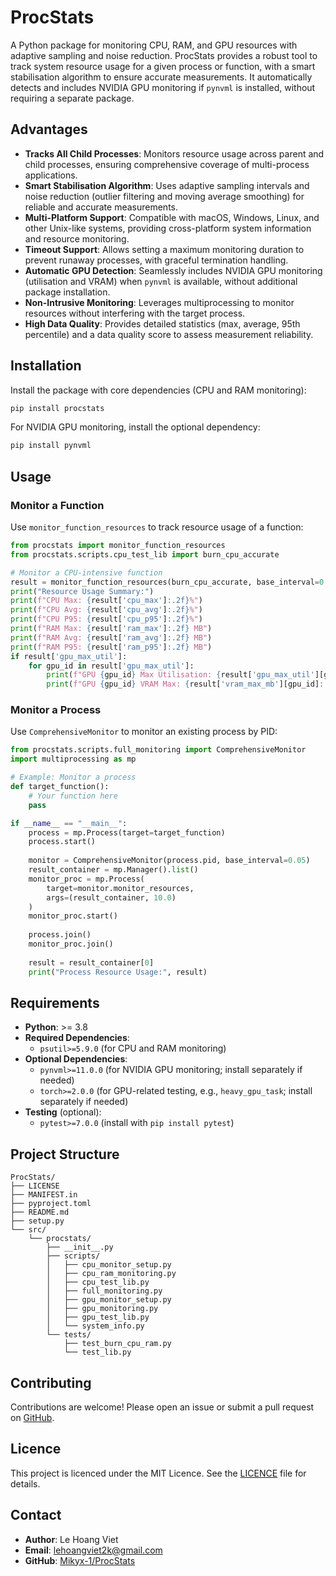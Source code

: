 # ProcStats

A Python package for monitoring CPU, RAM, and GPU resources with adaptive sampling and noise reduction. ProcStats provides a robust tool to track system resource usage for a given process or function, with a smart stabilisation algorithm to ensure accurate measurements. It automatically detects and includes NVIDIA GPU monitoring if `pynvml` is installed, without requiring a separate package.

## Advantages

- **Tracks All Child Processes**: Monitors resource usage across parent and child processes, ensuring comprehensive coverage of multi-process applications.
- **Smart Stabilisation Algorithm**: Uses adaptive sampling intervals and noise reduction (outlier filtering and moving average smoothing) for reliable and accurate measurements.
- **Multi-Platform Support**: Compatible with macOS, Windows, Linux, and other Unix-like systems, providing cross-platform system information and resource monitoring.
- **Timeout Support**: Allows setting a maximum monitoring duration to prevent runaway processes, with graceful termination handling.
- **Automatic GPU Detection**: Seamlessly includes NVIDIA GPU monitoring (utilisation and VRAM) when `pynvml` is available, without additional package installation.
- **Non-Intrusive Monitoring**: Leverages multiprocessing to monitor resources without interfering with the target process.
- **High Data Quality**: Provides detailed statistics (max, average, 95th percentile) and a data quality score to assess measurement reliability.

## Installation

Install the package with core dependencies (CPU and RAM monitoring):

```bash
pip install procstats
```

For NVIDIA GPU monitoring, install the optional dependency:

```bash
pip install pynvml
```

## Usage

### Monitor a Function
Use `monitor_function_resources` to track resource usage of a function:

```python
from procstats import monitor_function_resources
from procstats.scripts.cpu_test_lib import burn_cpu_accurate

# Monitor a CPU-intensive function
result = monitor_function_resources(burn_cpu_accurate, base_interval=0.05, timeout=10.0)
print("Resource Usage Summary:")
print(f"CPU Max: {result['cpu_max']:.2f}%")
print(f"CPU Avg: {result['cpu_avg']:.2f}%")
print(f"CPU P95: {result['cpu_p95']:.2f}%")
print(f"RAM Max: {result['ram_max']:.2f} MB")
print(f"RAM Avg: {result['ram_avg']:.2f} MB")
print(f"RAM P95: {result['ram_p95']:.2f} MB")
if result['gpu_max_util']:
    for gpu_id in result['gpu_max_util']:
        print(f"GPU {gpu_id} Max Utilisation: {result['gpu_max_util'][gpu_id]:.2f}%")
        print(f"GPU {gpu_id} VRAM Max: {result['vram_max_mb'][gpu_id]:.2f} MB")
```

### Monitor a Process
Use `ComprehensiveMonitor` to monitor an existing process by PID:

```python
from procstats.scripts.full_monitoring import ComprehensiveMonitor
import multiprocessing as mp

# Example: Monitor a process
def target_function():
    # Your function here
    pass

if __name__ == "__main__":
    process = mp.Process(target=target_function)
    process.start()
    
    monitor = ComprehensiveMonitor(process.pid, base_interval=0.05)
    result_container = mp.Manager().list()
    monitor_proc = mp.Process(
        target=monitor.monitor_resources,
        args=(result_container, 10.0)
    )
    monitor_proc.start()
    
    process.join()
    monitor_proc.join()
    
    result = result_container[0]
    print("Process Resource Usage:", result)
```

## Requirements

- **Python**: >= 3.8
- **Required Dependencies**:
  - `psutil>=5.9.0` (for CPU and RAM monitoring)
- **Optional Dependencies**:
  - `pynvml>=11.0.0` (for NVIDIA GPU monitoring; install separately if needed)
  - `torch>=2.0.0` (for GPU-related testing, e.g., `heavy_gpu_task`; install separately if needed)
- **Testing** (optional):
  - `pytest>=7.0.0` (install with `pip install pytest`)

## Project Structure

```
ProcStats/
├── LICENSE
├── MANIFEST.in
├── pyproject.toml
├── README.md
├── setup.py
└── src/
    └── procstats/
        ├── __init__.py
        ├── scripts/
        │   ├── cpu_monitor_setup.py
        │   ├── cpu_ram_monitoring.py
        │   ├── cpu_test_lib.py
        │   ├── full_monitoring.py
        │   ├── gpu_monitor_setup.py
        │   ├── gpu_monitoring.py
        │   ├── gpu_test_lib.py
        │   └── system_info.py
        └── tests/
            ├── test_burn_cpu_ram.py
            └── test_lib.py
```

## Contributing

Contributions are welcome! Please open an issue or submit a pull request on [GitHub](https://github.com/Mikyx-1/ProcStats).

## Licence

This project is licenced under the MIT Licence. See the [LICENCE](LICENCE) file for details.

## Contact

- **Author**: Le Hoang Viet
- **Email**: lehoangviet2k@gmail.com
- **GitHub**: [Mikyx-1/ProcStats](https://github.com/Mikyx-1/ProcStats)